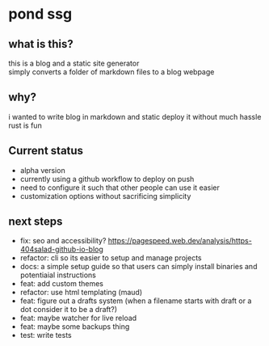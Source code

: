 # pond ssg

## what is this?
this is a blog and a static site generator  
simply converts a folder of markdown files to a blog webpage  

## why?  
i wanted to write blog in markdown and static deploy it without much hassle  
rust is fun  

## Current status
- alpha version
- currently using a github workflow to deploy on push  
- need to configure it such that other people can use it easier
- customization options without sacrificing simplicity  

## next steps
- fix: seo and accessibility? https://pagespeed.web.dev/analysis/https-404salad-github-io-blog
- refactor: cli so its easier to setup and manage projects
- docs: a simple setup guide so that users can simply install binaries and potentiaial instructions
- feat: add custom themes
- refactor: use html templating (maud)
- feat: figure out a drafts system (when a filename starts with draft or a dot consider it to be a draft?)
- feat: maybe watcher for live reload 
- feat: maybe some backups thing
- test: write tests

